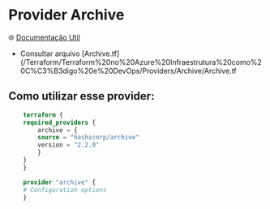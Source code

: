 # Provider Archive

🌐 [Documentação Util](https://registry.terraform.io/providers/hashicorp/archive/latest)
- Consultar arquivo [Archive.tf](/Terraform/Terraform%20no%20Azure%20Infraestrutura%20como%20C%C3%B3digo%20e%20DevOps/Providers/Archive/Archive.tf
## Como utilizar esse provider:

~~~terraform
    terraform {
    required_providers {
        archive = {
        source = "hashicorp/archive"
        version = "2.2.0"
        }
    }
    }

    provider "archive" {
    # Configuration options
    }
~~~
